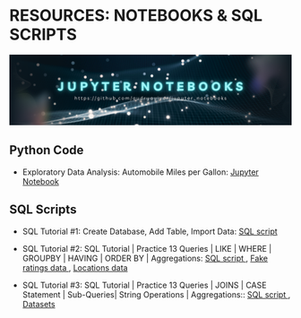 # RESOURCES: NOTEBOOKS & SQL SCRIPTS 
![Jupyter Notebooks](https://github.com/audryayivor/jupyter_notebooks/blob/main/aa_github_jupyternotebooks_pic.png)

## Python Code
<ul>
  <li>Exploratory Data Analysis: Automobile Miles per Gallon: <a href="https://github.com/audryayivor/jupyter_notebooks/blob/main/online_article_medium_eda_auto_mpg.ipynb"> Jupyter Notebook </a></li>
</ul>

## SQL Scripts
<ul>
  <li>SQL Tutorial #1: Create Database, Add Table, Import Data:  <a href="https://github.com/audryayivor/jupyter_notebooks/blob/main/sql_tutorial_1_create_database_add_table_add_records.sql "> SQL script </a></li>
</ul>


<ul>
  <li>
    SQL Tutorial #2: SQL Tutorial | Practice 13 Queries | LIKE | WHERE | GROUPBY | HAVING | ORDER BY | Aggregations: <a href="https://github.com/audryayivor/jupyter_notebooks/blob/main/sql_tutorial_2_practise_sql_queries_create_database_import_data.sql "> SQL script </a>, <a href="https://github.com/audryayivor/jupyter_notebooks/blob/main/data_sql_tutorial_autompg_fake_ratings.csv "> Fake ratings data </a>,  <a href="https://github.com/audryayivor/jupyter_notebooks/blob/main/data_sql_tutorial_autompg_fake_location.csv "> Locations data </a> 
  </li>
</ul> 


<ul>
  <li>
    SQL Tutorial #3: SQL Tutorial | Practice 13 Queries | JOINS | CASE Statement | Sub-Queries| String Operations | Aggregations::  <a href="https://github.com/audryayivor/jupyter_notebooks/blob/main/sql_tutorial_3_practise_sql_queries_joins_case_statements_aggregations_strings.sql "> SQL script </a>, <a href="https://github.com/audryayivor/jupyter_notebooks/blob/main/data_sql_tutorial_3_zipped.zip "> Datasets </a> 
  
  </li>
  
</ul>



 
